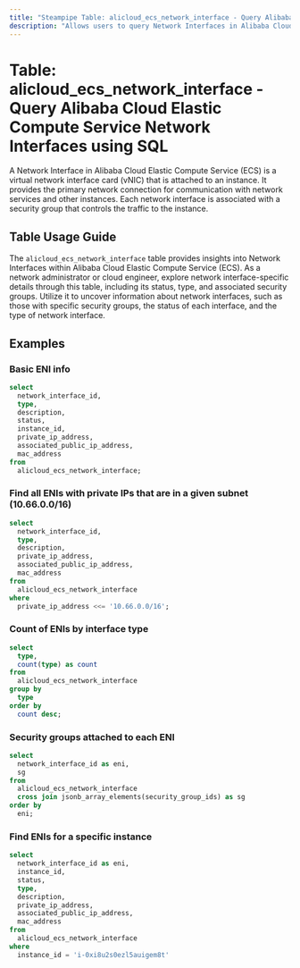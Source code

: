 ```yaml
---
title: "Steampipe Table: alicloud_ecs_network_interface - Query Alibaba Cloud Elastic Compute Service Network Interfaces using SQL"
description: "Allows users to query Network Interfaces in Alibaba Cloud Elastic Compute Service (ECS), retrieving details such as the network interface's ID, status, type, and associated security groups."
---
```


# Table: alicloud_ecs_network_interface - Query Alibaba Cloud Elastic Compute Service Network Interfaces using SQL

A Network Interface in Alibaba Cloud Elastic Compute Service (ECS) is a virtual network interface card (vNIC) that is attached to an instance. It provides the primary network connection for communication with network services and other instances. Each network interface is associated with a security group that controls the traffic to the instance.

## Table Usage Guide

The `alicloud_ecs_network_interface` table provides insights into Network Interfaces within Alibaba Cloud Elastic Compute Service (ECS). As a network administrator or cloud engineer, explore network interface-specific details through this table, including its status, type, and associated security groups. Utilize it to uncover information about network interfaces, such as those with specific security groups, the status of each interface, and the type of network interface.

## Examples

### Basic ENI info

```sql
select
  network_interface_id,
  type,
  description,
  status,
  instance_id,
  private_ip_address,
  associated_public_ip_address,
  mac_address
from
  alicloud_ecs_network_interface;
```

### Find all ENIs with private IPs that are in a given subnet (10.66.0.0/16)

```sql
select
  network_interface_id,
  type,
  description,
  private_ip_address,
  associated_public_ip_address,
  mac_address
from
  alicloud_ecs_network_interface
where
  private_ip_address <<= '10.66.0.0/16';
```

### Count of ENIs by interface type

```sql
select
  type,
  count(type) as count
from
  alicloud_ecs_network_interface
group by
  type
order by
  count desc;
```

### Security groups attached to each ENI

```sql
select
  network_interface_id as eni,
  sg
from
  alicloud_ecs_network_interface
  cross join jsonb_array_elements(security_group_ids) as sg
order by
  eni;
```

### Find ENIs for a specific instance
```sql
select
  network_interface_id as eni,
  instance_id, 
  status,
  type,
  description,
  private_ip_address,
  associated_public_ip_address,
  mac_address
from
  alicloud_ecs_network_interface
where 
  instance_id = 'i-0xi8u2s0ezl5auigem8t'
```